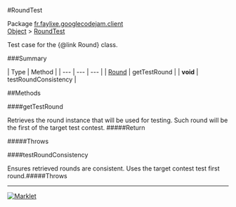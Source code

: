 #RoundTest

Package [fr.faylixe.googlecodejam.client](README.md)<br>
[Object](../../../java/langObject.md) > [RoundTest](RoundTest.md)

Test case for the {@link Round} class.

###Summary


| Type | Method |
| --- | --- | --- |
| [Round](Round.md) | getTestRound |
| **void** | testRoundConsistency |

##Methods

####getTestRound


Retrieves the round instance that will
 be used for testing. Such round will be the first
 of the target test contest.
#####Return


#####Throws


####testRoundConsistency


Ensures retrieved rounds are consistent.
 Uses the target contest test first round.#####Throws


---
[![Marklet](https://img.shields.io/badge/Generated%20by-Marklet-green.svg)](https://github.com/Faylixe/marklet)